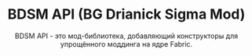 <h1 align="center">BDSM API (BG Drianick Sigma Mod)</h1>
<p align="center">BDSM API - это мод-библиотека, добавляющий конструкторы для упрощённого моддинга на ядре Fabric.</p>
